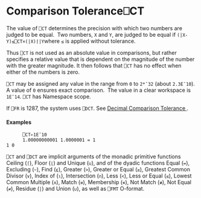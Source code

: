 




<h1 class="heading"><span class="name">Comparison Tolerance</span><span class="command">⎕CT</span></h1>

The value of `⎕CT` determines the precision with which two numbers are judged to be equal.  Two numbers, `X` and `Y`, are judged to be equal if `(|X-Y)≤⎕CT×(|X)⌈|Y`where `≤` is applied without tolerance.


Thus `⎕CT` is not used as an absolute value in comparisons, but rather specifies a relative value that is dependent on the magnitude of the number with the greater magnitude. It then follows that `⎕CT` has no effect when either of the numbers is zero.


`⎕CT` may be assigned any value in the range from `0` to  `2*¯32`  (about `2.3E¯10`). A value of `0` ensures exact comparison.  The value in a clear workspace is `1E¯14`. `⎕CT` has Namespace scope.


If `⎕FR` is 1287, the system uses `⎕DCT`. See [Decimal Comparison Tolerance ](../../../system-functions-a-z/system-functions-a-z/dct.md).

#### Examples
```apl
      ⎕CT←1E¯10
      1.00000000001 1.0000001 = 1
1 0
```



`⎕CT` and `⎕DCT` are implicit arguments of the monadic primitive functions Ceiling (`⌈`), Floor (`⌊`) and Unique (`∪`), and of the dyadic functions Equal (`=`), Excluding (`~`), Find (`⍷`), Greater (`>`), Greater or Equal (`≥`), Greatest Common Divisor (`∨`), Index of (`⍳`), Intersection (`∩`), Less (`<`), Less or Equal (`≤`), Lowest Common Multiple (`∧`), Match (`≡`), Membership (`∊`), Not Match (`≢`), Not Equal (`≠`), Residue (`|`) and Union (`∪`), as well as `⎕FMT` O-format.


